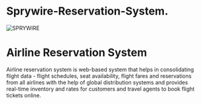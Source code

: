 # Sprywire-Reservation-System.




![SPRYWIRE](https://i.pinimg.com/originals/0a/85/f7/0a85f71e1011d74238b785d9b5401899.gif)



# Airline Reservation System

Airline reservation system is web-based system that helps in consolidating flight data - flight schedules, seat availability, flight fares and reservations from all airlines with the help of global distribution systems and provides real-time inventory and rates for customers and travel agents to book flight tickets online.
